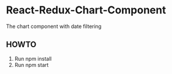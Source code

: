 # React-Redux-Chart-Component
The chart component with date filtering 

## HOWTO
1. Run npm install
2. Run npm start
